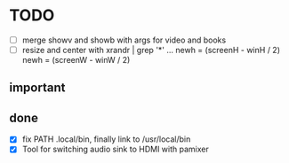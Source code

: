 # TODO
- [ ] merge showv and showb with args for video and books
- [ ] resize and center with xrandr | grep '*' ...
  newh = (screenH - winH / 2)
  newh = (screenW - winW / 2)

## important

## done
- [x] fix PATH .local/bin, finally link to /usr/local/bin
- [x] Tool for switching audio sink to HDMI with pamixer
